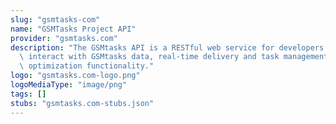 ```yaml
---
slug: "gsmtasks-com"
name: "GSMTasks Project API"
provider: "gsmtasks.com"
description: "The GSMtasks API is a RESTful web service for developers to programmatically\
  \ interact with GSMtasks data, real-time delivery and task management and route\
  \ optimization functionality."
logo: "gsmtasks.com-logo.png"
logoMediaType: "image/png"
tags: []
stubs: "gsmtasks.com-stubs.json"
---
```

